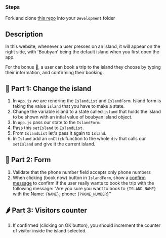 ### Steps

Fork and clone [this repo](https://github.com/JoinCODED/TASK-React-KuwaitIslands-Details) into your `Development` folder

## Description

In this website, whenever a user presses on an island, it will appear on the right side, with 'Boubyan' being the default island when you first open the app.

For the bonus 🎁, a user can book a trip to the island they choose by typing their information, and confirming their booking.

## 🍋 Part 1: Change the island

1. In `App.js` we are rendring the `IslandList` and `IslandForm`. Island form is taking the value `island` that you have to make a state.
2. Change the variable island to a state called `island` that holds the island to be shown with an intial value of boubyan island object.
3. In `App.js` pass our state to the `IslandForm`.
4. Pass this `setIsland` to `IslandList`.
5. From `IslandList` let's pass it again to `Island`.
6. In `Island` add an `onClick` function to the whole `div` that calls our `setIsland` and give it the current island.

## 🤼 Part 2: Form

1. Validate that the phone number field accepts only phone numbers
2. When clicking (book now) button in `IslandForm`, show a [confirm message](https://www.w3schools.com/jsref/met_win_confirm.asp) to confirm if the user really wants to book the trip with the following message: "Are you sure you want to book to `{ISLAND_NAME}` with the Name: `{NAME}`, phone: `{PHONE_NUMBER}`"

## 🌶 Part 3: Visitors counter

1. If confirmed (clicking on OK button), you should increment the counter of visitor inside the island selected.
